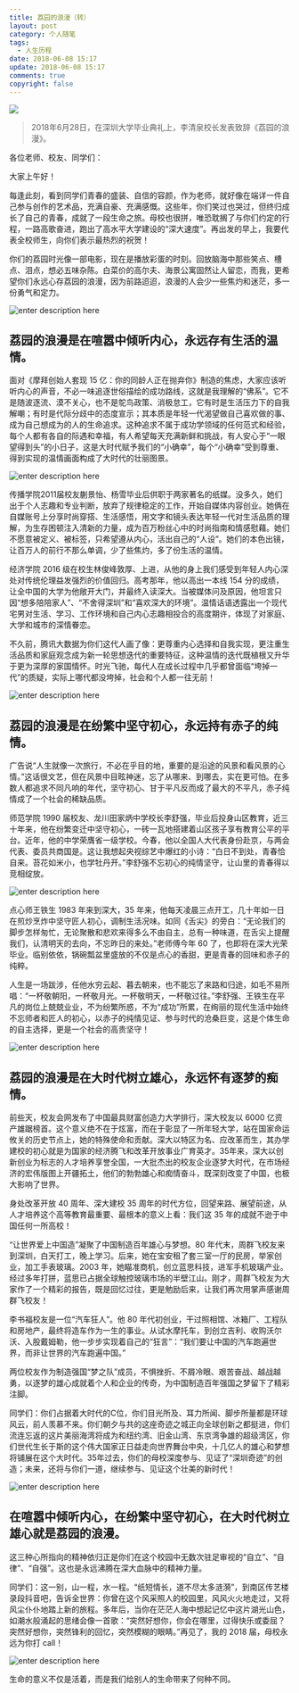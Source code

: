 ```yaml
---
title: 荔园的浪漫（转）
layout: post
category: 个人随笔
tags:
  - 人生历程
date: 2018-06-08 15:17
update: 2018-06-08 15:17
comments: true
copyright: false
---
```


![](https://i.loli.net/2019/02/19/5c6baf1767752.jpg)

> 2018年6月28日，在深圳大学毕业典礼上，李清泉校长发表致辞《荔园的浪漫》。

<!-- more -->

各位老师、校友、同学们：

大家上午好！

每逢此刻，看到同学们青春的盛装、自信的容颜，作为老师，就好像在端详一件自己参与创作的艺术品，充满自豪、充满感慨。这些年，你们笑过也哭过，但终归成长了自己的青春，成就了一段生命之旅。母校也很拼，唯恐耽搁了与你们约定的行程，一路高歌奋进，跑出了高水平大学建设的“深大速度”。再出发的早上，我要代表全校师生，向你们表示最热烈的祝贺！

你们的荔园时光像一部电影，现在是播放彩蛋的时刻。回放脑海中那些笑点、槽点、泪点，想必五味杂陈。白菜价的高尔夫、海景公寓固然让人留恋，而我，更希望你们永远心存荔园的浪漫，因为前路迢迢，浪漫的人会少一些焦灼和迷茫，多一份勇气和定力。

![enter description here][2]

## 荔园的浪漫是在喧嚣中倾听内心，永远存有生活的温情。

面对《摩拜创始人套现 15 亿：你的同龄人正在抛弃你》制造的焦虑，大家应该听听内心的声音，不必一味追逐世俗描绘的成功路线，这就是我理解的“佛系”。它不是随波逐流、漠不关心，也不是鸵鸟政策、消极怠工，它有时是生活压力下的自我解嘲；有时是代际分歧中的态度宣示；其本质是年轻一代渴望做自己喜欢做的事、成为自己想成为的人的生命追求。这种追求不属于成功学领域的任何范式和经验，每个人都有各自的际遇和幸福，有人希望每天充满新鲜和挑战，有人安心于“一眼望得到头”的小日子，这是大时代赋予我们的“小确幸”，每个“小确幸”受到尊重、得到实现的温情画面构成了大时代的壮丽图景。

![enter description here][3]

传播学院2011届校友蒯景怡、杨雪毕业后供职于两家著名的纸媒。没多久，她们出于个人志趣和专业判断，放弃了规律稳定的工作，开始自媒体内容创业。她俩在自媒账号上分享时尚穿搭、生活感悟，用文字和镜头表达年轻一代对生活品质的理解，为生存困顿注入清新的力量，成为百万粉丝心中的时尚指南和情感慰藉。她们不愿意被定义、被标签，只希望遵从内心，活出自己的“人设”。她们的本色出镜，让百万人的前行不那么单调，少了些焦灼，多了份生活的温情。

经济学院 2016 级在校生林俊峰敦厚、上进，从他的身上我们感受到年轻人内心深处对传统伦理益发强烈的价值回归。高考那年，他以高出一本线 154 分的成绩，让全中国的大学为他敞开大门，并最终入读深大。当被媒体问及原因，他坦言只因“想多陪陪家人”、“不舍得深圳”和“喜欢深大的环境”。温情话语透露出一个现代宅男对生活、学习、工作环境和自己内心志趣相投合的高度期许，体现了对家庭、大学和城市的深情眷恋。

不久前，腾讯大数据为你们这代人画了像：更尊重内心选择和自我实现，更注重生活品质和家庭观念成为新一轮思想迭代的重要特征，这种温情的迭代既植根又升华于更为深厚的家国情怀。时光飞驰，每代人在成长过程中几乎都曾面临“垮掉一代”的质疑，实际上哪代都没垮掉，社会和个人都一往无前！

![enter description here][4]

## 荔园的浪漫是在纷繁中坚守初心，永远持有赤子的纯情。

广告说“人生就像一次旅行，不必在乎目的地，重要的是沿途的风景和看风景的心情。”这话很文艺，但在风景中目眩神迷，忘了从哪来、到哪去，实在更可怕。在多数人都追求不同凡响的年代，坚守初心、甘于平凡反而成了最大的不平凡，赤子纯情成了一个社会的稀缺品质。

师范学院 1990 届校友、龙川田家炳中学校长李舒强，毕业后投身山区教育，近三十年来，他在纷繁变迁中坚守初心，一砖一瓦地搭建着山区孩子享有教育公平的平台。近年，他的中学荣膺省一级学校。今春，他以全国人大代表身份赴京，与两会代表、委员共商国是。这让我想起央视综艺中爆红的小诗：“白日不到处，青春恰自来。苔花如米小，也学牡丹开。”李舒强不忘初心的纯情坚守，让山里的青春得以竞相绽放。

![enter description here][5]

点心师王铁生 1983 年来到深大，35 年来，他每天凌晨三点开工，几十年如一日在煎炒烹炸中坚守匠人初心，调制生活况味。如同《舌尖》的旁白：“无论我们的脚步怎样匆忙，无论聚散和悲欢来得多么不由自主，总有一种味道，在舌尖上提醒我们，认清明天的去向，不忘昨日的来处。”老师傅今年 60 了，也即将在深大光荣毕业。临别依依，锅碗瓢盆里盛放的不仅是点心的香甜，更是青春的回味和赤子的纯粹。

人生是一场跋涉，任他水穷云起、暮去朝来，也不能忘了来路和归途，如毛不易所唱：“一杯敬朝阳，一杯敬月光。一杯敬明天，一杯敬过往。”李舒强、王铁生在平凡的岗位上兢兢业业，不为纷繁所惑，不为“成功”所累，在绚丽的现代生活中始终不忘师者和匠人的初心，以赤子的纯情见证、参与时代的沧桑巨变，这是个体生命的自主选择，更是一个社会的高贵坚守！

![enter description here][6]

## 荔园的浪漫是在大时代树立雄心，永远怀有逐梦的痴情。

前些天，校友会网发布了中国最具财富创造力大学排行，深大校友以 6000 亿资产雄踞榜首。这个意义绝不在于炫富，而在于彰显了一所年轻大学，站在国家命运攸关的历史节点上，她的特殊使命和贡献。深大以特区为名、应改革而生，其办学建校的初心就是为国家的经济腾飞和改革开放事业广育英才。35年来，深大以创新创业为标志的人才培养享誉全国，一大批杰出的校友企业逐梦大时代，在市场经济的宏伟版图上开疆拓土，他们的勃勃雄心和痴情奋斗，既深刻改变了中国，也极大影响了世界。

身处改革开放 40 周年、深大建校 35 周年的时代方位，回望来路、展望前途，从人才培养这个高等教育最重要、最根本的意义上看：我们这 35 年的成就不逊于中国任何一所高校！

“让世界爱上中国造”凝聚了中国制造百年雄心与梦想。80 年代末，周群飞校友来到深圳，白天打工，晚上学习。后来，她在宝安租了套三室一厅的民房，举家创业，加工手表玻璃。2003 年，她瞄准商机，创立蓝思科技，进军手机玻璃产业。经过多年打拼，蓝思已占据全球触控玻璃市场的半壁江山。刚才，周群飞校友为大家作了一个精彩的报告，既是回忆过往，更是勉励后来，让我们再次用掌声感谢周群飞校友！

李书福校友是一位“汽车狂人”。他 80 年代初创业，干过照相馆、冰箱厂、工程队和房地产，最终将造车作为一生的事业。从试水摩托车，到创立吉利、收购沃尔沃、入股戴姆勒，他一步步实现着自己的“狂言”：“我们要让中国的汽车跑遍世界，而非让世界的汽车跑遍中国。”

两位校友作为制造强国“梦之队”成员，不惧挫折、不屑冷眼、艰苦奋战、越战越勇，以逐梦的雄心成就着个人和企业的传奇，为中国制造百年强国之梦留下了精彩注脚。

同学们：你们占据着大时代的C位，你们目光所及、耳力所闻、脚步所量都是环球风云，前人羡慕不来。你们朝夕与共的这座奇迹之城正向全球创新之都挺进，你们流连忘返的这片美丽海湾将成为和纽约湾、旧金山湾、东京湾争雄的超级湾区，你们世代生长于斯的这个伟大国家正日益走向世界舞台中央，十几亿人的雄心和梦想将铺展在这个大时代。35年过去，你们的母校深度参与、见证了“深圳奇迹”的创造；未来，还将与你们一道，继续参与、见证这个壮美的新时代！

![enter description here][7]

## 在喧嚣中倾听内心，在纷繁中坚守初心，在大时代树立雄心就是荔园的浪漫。

这三种心所指向的精神依归正是你们在这个校园中无数次驻足审视的“自立”、“自律”、“自强”。这也是永远沸腾在深大血脉中的精神力量。

同学们：这一别，山一程，水一程。“纸短情长，道不尽太多涟漪”，到南区传艺楼录段抖音吧，告诉全世界：你曾在这个风采照人的校园里，风风火火地走过，又将风尘仆仆地踏上新的旅程。多年后，当你在茫茫人海中想起记忆中这片湖光山色，如潮水般涌起的思绪会像一首歌：“突然好想你，你会在哪里，过得快乐或委屈？突然好想你，突然锋利的回忆，突然模糊的眼睛。”再见了，我的 2018 届，母校永远为你打 call！

![enter description here][8]

<Quote>生命的意义不仅是活着，而是我们给别人的生命带来了何种不同。</Quote>

  [2]: https://i.loli.net/2019/02/19/5c6baf2cd0037.jpg
  [3]: https://i.loli.net/2019/02/19/5c6baf6733de6.jpg
  [4]: https://i.loli.net/2019/02/19/5c6baf874cba1.jpg
  [5]: https://i.loli.net/2019/02/19/5c6bafa03f621.jpg
  [6]: https://i.loli.net/2019/02/19/5c6bafb57a1e0.jpg
  [7]: https://i.loli.net/2019/02/19/5c6bafdf23537.jpg
  [8]: https://i.loli.net/2019/02/19/5c6baffd3af83.jpg